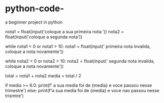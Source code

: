 # python-code-
a beginner project in python



nota1 = float(input('coloque a sua primeira nota:'))
nota2 = float(input('coloque a segunda nota'))


while nota1 < 0 or nota1 > 10:
    nota1 = float(input(' primeira nota invalida, coloque a nota novamente'))

while nota2 < 0 or nota2 > 10:
    nota2 = float(input(' segunda nota invalida, coloque a nota novamente'))


total = nota1 + nota2
media = total / 2


if media >= 6.0:
    print(f' a sua media foi de {media} e voce passou nesse trimestre')
else:
    print(f'a sua media foi de {media} e voce nao passou nesse trismtre')
